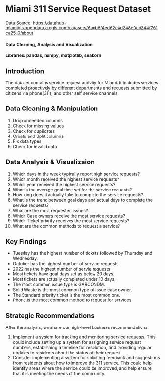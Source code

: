 # Miami 311 Service Request Dataset

Data Source: https://datahub-miamigis.opendata.arcgis.com/datasets/6acb8f4ed62c4d248e0cd244f761ca25_0/about

#### Data Cleaning, Analysis and Visualization
#### Libraries: pandas, numpy, matplotlib, seaborn

## Introduction

The dataset contains service request activity for Miami. It includes services completed proactively by different departments and requests submitted by citizens via phone(311), and other self service channels.



## Data Cleaning & Manipulation
1. Drop unneeded columns
2. Check for missing values
3. Check for duplicates
4. Create and Split columns
5. Fix data types
6. Check for invalid data

## Data Analysis & Visualizaion
1. Which days in the week typically report high service requests?
2. Which month received the highest service requests?
3. Which year received the highest service requests?
4. What is the average goal time set for the service requests?
5. How long does it actually take to complete the service requests?
6. What is the trend between goal days and actual days to complete the service requests?
7. What are the most requested issues?
8. Which Case owners receive the most service requests?
9. Which Ticket priority receives the most service requests?
10. What are the common methods to request a service?

## Key Findings
* Tuesday has the highest number of tickets followed by Thursday and Wednesday.
* October has the highest number of service requests
* 2022 has the highest number of servie requests
* Most tickets have goal days set as below 20 days.
* Most tickets are actually completed under 10 days.
* The most common issue type is GARCONDM.
* Solid Waste is the most common type of issue case owner.
* The Standard priority ticket is the most common one.
* Phone is the most common method to request for services. 

## Strategic Recommendations
After the analysis, we share our high-level business recommendations:

1. Implement a system for tracking and monitoring service requests. This could include setting up a system for assigning service request numbers, establishing a timeline for resolution, and providing regular updates to residents about the status of their request.
2. Consider implementing a system for soliciting feedback and suggestions from residents about how to improve the 311 service. This could help identify areas where the service could be improved, and help ensure that it is meeting the needs of the community.
